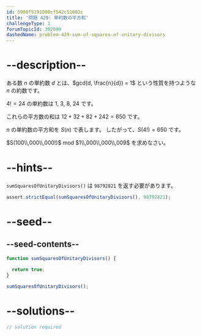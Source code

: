 ```yaml
---
id: 5900f5191000cf542c51002c
title: '問題 429: 単約数の平方和'
challengeType: 1
forumTopicId: 302099
dashedName: problem-429-sum-of-squares-of-unitary-divisors
---
```


# --description--

ある数 $n$ の単約数 $d$ とは、$gcd(d, \frac{n}{d}) = 1$ という性質を持つような $n$ の約数です。

$4! = 24$ の単約数は 1, 3, 8, 24 です。

これらの平方数の和は $12 + 32 + 82 + 242 = 650$ です。

$n$ の単約数の平方和を $S(n)$ で表します。 したがって、$S(4!) = 650$ です。

$S(100\\,000\\,000!)$ mod $1\\,000\\,000\\,009$ を求めなさい。

# --hints--

`sumSquaresOfUnitaryDivisors()` は `98792821` を返す必要があります。

```js
assert.strictEqual(sumSquaresOfUnitaryDivisors(), 98792821);
```

# --seed--

## --seed-contents--

```js
function sumSquaresOfUnitaryDivisors() {

  return true;
}

sumSquaresOfUnitaryDivisors();
```

# --solutions--

```js
// solution required
```
